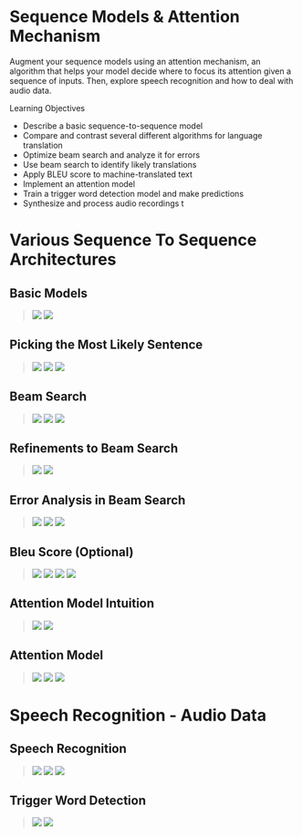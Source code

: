 # Sequence Models & Attention Mechanism

Augment your sequence models using an attention mechanism, an algorithm that helps your model decide where to focus its attention given a sequence of inputs. Then, explore speech recognition and how to deal with audio data.

Learning Objectives
- Describe a basic sequence-to-sequence model
- Compare and contrast several different algorithms for language translation
- Optimize beam search and analyze it for errors
- Use beam search to identify likely translations
- Apply BLEU score to machine-translated text
- Implement an attention model
- Train a trigger word detection model and make predictions
- Synthesize and process audio recordings t

# Various Sequence To Sequence Architectures

##  Basic Models

> <img src="./images/w03-01-basic_models/img_2023-05-10_17-34-56.png">
> <img src="./images/w03-01-basic_models/img_2023-05-10_17-35-00.png">

##  Picking the Most Likely Sentence

> <img src="./images/w03-02-picking_the_most_likely_sentence/img_2023-05-10_17-37-34.png">
> <img src="./images/w03-02-picking_the_most_likely_sentence/img_2023-05-10_17-37-36.png">
> <img src="./images/w03-02-picking_the_most_likely_sentence/img_2023-05-10_17-37-37.png">

##  Beam Search

> <img src="./images/w03-03-beam_search/img_2023-05-10_17-38-03.png">
> <img src="./images/w03-03-beam_search/img_2023-05-10_17-38-04.png">
> <img src="./images/w03-03-beam_search/img_2023-05-10_17-38-05.png">

##  Refinements to Beam Search

> <img src="./images/w03-04-refinements_to_beam_search/img_2023-05-10_17-38-17.png">
> <img src="./images/w03-04-refinements_to_beam_search/img_2023-05-10_17-38-19.png">

##  Error Analysis in Beam Search

> <img src="./images/w03-05-error_analysis_in_beam_search/img_2023-05-10_17-38-32.png">
> <img src="./images/w03-05-error_analysis_in_beam_search/img_2023-05-10_17-38-33.png">
> <img src="./images/w03-05-error_analysis_in_beam_search/img_2023-05-10_17-38-34.png">

##  Bleu Score (Optional)

> <img src="./images/w03-06-bleu_score/img_2023-05-10_17-38-44.png">
> <img src="./images/w03-06-bleu_score/img_2023-05-10_17-38-45.png">
> <img src="./images/w03-06-bleu_score/img_2023-05-10_17-38-46.png">
> <img src="./images/w03-06-bleu_score/img_2023-05-10_17-38-47.png">

##  Attention Model Intuition

> <img src="./images/w03-07-attention_model_intuition/img_2023-05-10_17-38-58.png">
> <img src="./images/w03-07-attention_model_intuition/img_2023-05-10_17-39-00.png">

##  Attention Model

> <img src="./images/w03-08-attention_model/img_2023-05-10_17-39-09.png">
> <img src="./images/w03-08-attention_model/img_2023-05-10_17-39-10.png">
> <img src="./images/w03-08-attention_model/img_2023-05-10_17-39-11.png">

# Speech Recognition - Audio Data

##  Speech Recognition

> <img src="./images/w03-09-speech_recognition/img_2023-05-10_17-39-20.png">
> <img src="./images/w03-09-speech_recognition/img_2023-05-10_17-39-21.png">
> <img src="./images/w03-09-speech_recognition/img_2023-05-10_17-39-22.png">

##  Trigger Word Detection

> <img src="./images/w03-10-trigger_word_detection/img_2023-05-10_17-39-31.png">
> <img src="./images/w03-10-trigger_word_detection/img_2023-05-10_17-39-32.png">
